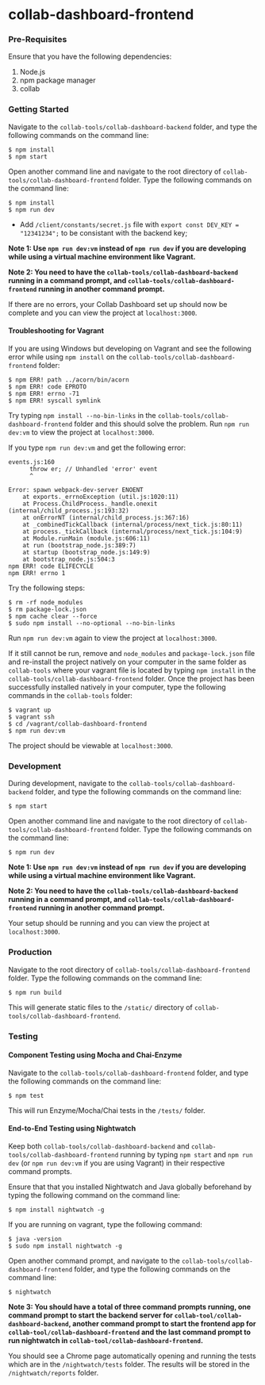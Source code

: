 # collab-dashboard-frontend

### Pre-Requisites

Ensure that you have the following dependencies:

1. Node.js
2. npm package manager
3. collab

### Getting Started

Navigate to the `collab-tools/collab-dashboard-backend` folder, and type the following commands on the command line:

```
$ npm install
$ npm start
```

Open another command line and navigate to the root directory of `collab-tools/collab-dashboard-frontend` folder. Type the following commands on the command line:

```
$ npm install
$ npm run dev
```

* Add `/client/constants/secret.js` file with `export const DEV_KEY = "12341234";` to be consistant with the backend key;

**Note 1: Use `npm run dev:vm` instead of `npm run dev` if you are developing while using a virtual machine environment like Vagrant.**

**Note 2: You need to have the `collab-tools/collab-dashboard-backend` running in a command prompt, and `collab-tools/collab-dashboard-frontend` running in another command prompt.**

If there are no errors, your Collab Dashboard set up should now be complete and you can view the project at `localhost:3000`.

#### Troubleshooting for Vagrant

If you are using Windows but developing on Vagrant and see the following error while using `npm install` on the `collab-tools/collab-dashboard-frontend` folder:

```
$ npm ERR! path ../acorn/bin/acorn
$ npm ERR! code EPROTO
$ npm ERR! errno -71
$ npm ERR! syscall symlink
```

Try typing `npm install --no-bin-links` in the `collab-tools/collab-dashboard-frontend` folder and this should solve the problem. Run `npm run dev:vm` to view the project at `localhost:3000`.

If you type `npm run dev:vm` and get the following error:

```
events.js:160
      throw er; // Unhandled 'error' event
      ^

Error: spawn webpack-dev-server ENOENT
    at exports._errnoException (util.js:1020:11)
    at Process.ChildProcess._handle.onexit (internal/child_process.js:193:32)
    at onErrorNT (internal/child_process.js:367:16)
    at _combinedTickCallback (internal/process/next_tick.js:80:11)
    at process._tickCallback (internal/process/next_tick.js:104:9)
    at Module.runMain (module.js:606:11)
    at run (bootstrap_node.js:389:7)
    at startup (bootstrap_node.js:149:9)
    at bootstrap_node.js:504:3
npm ERR! code ELIFECYCLE
npm ERR! errno 1
```

Try the following steps:

```
$ rm -rf node_modules
$ rm package-lock.json
$ npm cache clear --force
$ sudo npm install --no-optional --no-bin-links
```
Run `npm run dev:vm` again to view the project at `localhost:3000`.

If it still cannot be run, remove and `node_modules` and `package-lock.json` file and re-install the project natively on your computer in the same folder as `collab-tools` where your vagrant file is located by typing `npm install` in the `collab-tools/collab-dashboard-frontend` folder. Once the project has been successfully installed natively in your computer, type the following commands in the `collab-tools` folder:

```
$ vagrant up
$ vagrant ssh
$ cd /vagrant/collab-dashboard-frontend
$ npm run dev:vm
```

The project should be viewable at `localhost:3000`.

### Development

During development, navigate to the `collab-tools/collab-dashboard-backend` folder, and type the following commands on the command line:

```
$ npm start
```

Open another command line and navigate to the root directory of `collab-tools/collab-dashboard-frontend` folder. Type the following commands on the command line:

```
$ npm run dev
```

**Note 1: Use `npm run dev:vm` instead of `npm run dev` if you are developing while using a virtual machine environment like Vagrant.**

**Note 2: You need to have the `collab-tools/collab-dashboard-backend` running in a command prompt, and `collab-tools/collab-dashboard-frontend` running in another command prompt.**

Your setup should be running and you can view the project at `localhost:3000`.

### Production

Navigate to the root directory of `collab-tools/collab-dashboard-frontend` folder. Type the following commands on the command line:

```
$ npm run build
```

This will generate static files to the `/static/` directory of `collab-tools/collab-dashboard-frontend`.

### Testing

#### Component Testing using Mocha and Chai-Enzyme

Navigate to the `collab-tools/collab-dashboard-frontend` folder, and type the following commands on the command line:

```
$ npm test
```

This will run Enzyme/Mocha/Chai tests in the `/tests/` folder.

#### End-to-End Testing using Nightwatch

Keep both `collab-tools/collab-dashboard-backend` and `collab-tools/collab-dashboard-frontend` running by typing `npm start` and `npm run dev` (or `npm run dev:vm` if you are using Vagrant) in their respective command prompts.

Ensure that that you installed Nightwatch and Java globally beforehand by typing the following command on the command line:

```
$ npm install nightwatch -g
```

If you are running on vagrant, type the following command:

```
$ java -version
$ sudo npm install nightwatch -g
```

Open another command prompt, and navigate to the `collab-tools/collab-dashboard-frontend` folder, and type the following commands on the command line:

```
$ nightwatch
```

**Note 3: You should have a total of three command prompts running, one command prompt to start the backend server for `collab-tool/collab-dashboard-backend`, another command prompt to start the frontend app for `collab-tool/collab-dashboard-frontend` and the last command prompt to run nightwatch in `collab-tool/collab-dashboard-frontend`.**

You should see a Chrome page automatically opening and running the tests which are in the `/nightwatch/tests` folder. The results will be stored in the `/nightwatch/reports` folder.
